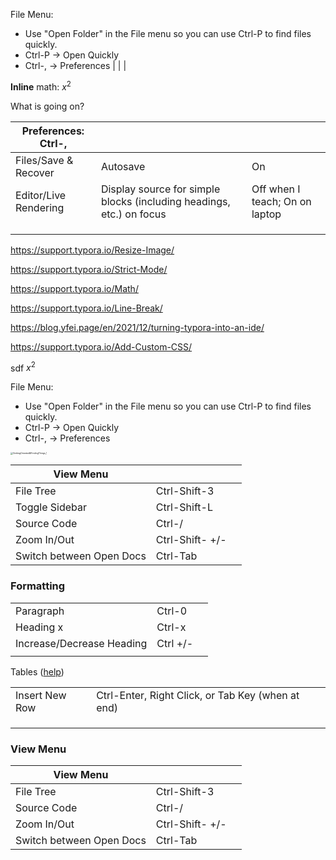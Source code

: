 

File Menu:

- Use "Open Folder" in the File menu so you can use Ctrl-P to find files quickly. 
- Ctrl-P  →  Open Quickly
- Ctrl-,  →  Preferences      |      |      |

**Inline** math: $x^2$ 

What is going on?

| Preferences: Ctrl-,   |                                                              |                                |
| --------------------- | ------------------------------------------------------------ | ------------------------------ |
| Files/Save & Recover  | Autosave                                                     | On                             |
| Editor/Live Rendering | Display source for simple blocks (including headings, etc.) on focus | Off when I teach; On on laptop |
|                       |                                                              |                                |
|                       |                                                              |                                |
|                       |                                                              |                                |

https://support.typora.io/Resize-Image/

https://support.typora.io/Strict-Mode/

https://support.typora.io/Math/

https://support.typora.io/Line-Break/

https://blog.yfei.page/en/2021/12/turning-typora-into-an-ide/

https://support.typora.io/Add-Custom-CSS/

sdf $x^2$

File Menu:

- Use "Open Folder" in the File menu so you can use Ctrl-P to find files quickly. 
- Ctrl-P  →  Open Quickly
- Ctrl-,  →  Preferences

<img src="C:\Users\robec\hugo\hugonotes\content\2000\Getting-Oriented\GettingOriented&FindingThings_1.png" alt="GettingOriented&FindingThings_1" style="zoom:25%;" />

| View Menu                |                 |      |
| ------------------------ | --------------- | ---- |
| File Tree                | Ctrl-Shift-3    |      |
| Toggle Sidebar           | Ctrl-Shift-L    |      |
| Source Code              | Ctrl-/          |      |
| Zoom In/Out              | Ctrl-Shift- +/- |      |
| Switch between Open Docs | Ctrl-Tab        |      |

### Formatting

|                           |          |      |
| ------------------------- | -------- | ---- |
| Paragraph                 | Ctrl-0   |      |
| Heading x                 | Ctrl-x   |      |
| Increase/Decrease Heading | Ctrl +/- |      |
|                           |          |      |

Tables  ([help](https://support.typora.io/Table-Editing/))

|                |                                                   |      |
| :------------- | :------------------------------------------------ | ---- |
| Insert New Row | Ctrl-Enter, Right Click, or Tab Key (when at end) |      |
|                |                                                   |      |
|                |                                                   |      |
|                |                                                   |      |

### View Menu

| View Menu                |                 |      |
| ------------------------ | --------------- | ---- |
| File Tree                | Ctrl-Shift-3    |      |
| Source Code              | Ctrl-/          |      |
| Zoom In/Out              | Ctrl-Shift- +/- |      |
| Switch between Open Docs | Ctrl-Tab        |      |
